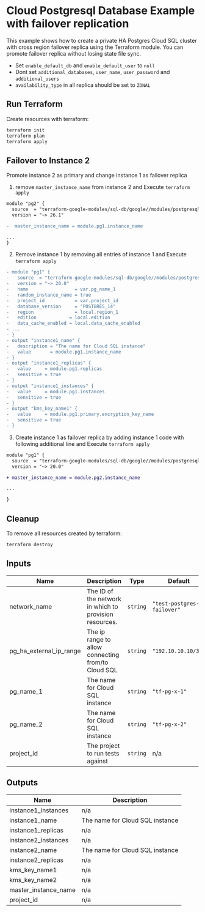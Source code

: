 # Cloud Postgresql Database Example with failover replication

This example shows how to create a private HA Postgres Cloud SQL cluster with cross region failover replica using the Terraform module. You can promote failover replica without losing state file sync.

- Set `enable_default_db` and `enable_default_user` to `null`
- Dont set `additional_databases`, `user_name`, `user_password` and `additional_users`
- `availability_type` in all replica should be set to `ZONAL`


## Run Terraform

Create resources with terraform:

```bash
terraform init
terraform plan
terraform apply
```

## Failover to Instance 2

Promote instance 2 as primary and change instance 1 as failover replica

1) remove  `master_instance_name` from instance 2 and Execute `terraform apply`

```diff
module "pg2" {
  source  = "terraform-google-modules/sql-db/google//modules/postgresql"
  version = "~> 26.1"

-  master_instance_name = module.pg1.instance_name

...
}
```

2) Remove instance 1 by removing all entries of instance 1 and Execute `terraform apply`

```diff
- module "pg1" {
-   source  = "terraform-google-modules/sql-db/google//modules/postgresql"
-   version = "~> 20.0"
-   name                 = var.pg_name_1
-   random_instance_name = true
-   project_id           = var.project_id
-   database_version     = "POSTGRES_14"
-   region               = local.region_1
-   edition            = local.edition
-   data_cache_enabled = local.data_cache_enabled
- ...
- }
- output "instance1_name" {
-   description = "The name for Cloud SQL instance"
-   value       = module.pg1.instance_name
- }
- output "instance1_replicas" {
-   value     = module.pg1.replicas
-   sensitive = true
- }
- output "instance1_instances" {
-   value     = module.pg1.instances
-   sensitive = true
- }
- output "kms_key_name1" {
-   value     = module.pg1.primary.encryption_key_name
-   sensitive = true
- }
```

3) Create instance 1 as failover replica by adding instance 1 code with following additional line and Execute `terraform apply`

```diff
module "pg1" {
  source  = "terraform-google-modules/sql-db/google//modules/postgresql"
  version = "~> 20.0"

+ master_instance_name = module.pg2.instance_name

...

}
```


## Cleanup

To remove all resources created by terraform:

```bash
terraform destroy
```

<!-- BEGINNING OF PRE-COMMIT-TERRAFORM DOCS HOOK -->
## Inputs

| Name | Description | Type | Default | Required |
|------|-------------|------|---------|:--------:|
| network\_name | The ID of the network in which to provision resources. | `string` | `"test-postgres-failover"` | no |
| pg\_ha\_external\_ip\_range | The ip range to allow connecting from/to Cloud SQL | `string` | `"192.10.10.10/32"` | no |
| pg\_name\_1 | The name for Cloud SQL instance | `string` | `"tf-pg-x-1"` | no |
| pg\_name\_2 | The name for Cloud SQL instance | `string` | `"tf-pg-x-2"` | no |
| project\_id | The project to run tests against | `string` | n/a | yes |

## Outputs

| Name | Description |
|------|-------------|
| instance1\_instances | n/a |
| instance1\_name | The name for Cloud SQL instance |
| instance1\_replicas | n/a |
| instance2\_instances | n/a |
| instance2\_name | The name for Cloud SQL instance |
| instance2\_replicas | n/a |
| kms\_key\_name1 | n/a |
| kms\_key\_name2 | n/a |
| master\_instance\_name | n/a |
| project\_id | n/a |

<!-- END OF PRE-COMMIT-TERRAFORM DOCS HOOK -->
